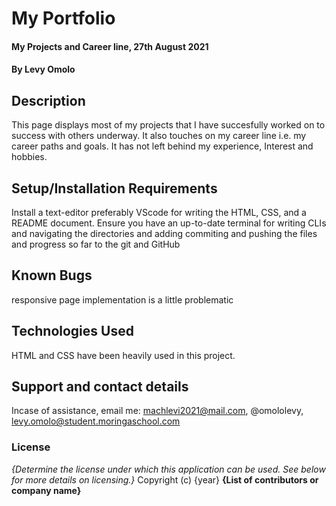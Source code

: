 # My Portfolio
#### My Projects and Career line, 27th August 2021
#### By **Levy Omolo**
## Description
This page displays most of my projects that I have succesfully worked on to success with others underway. It also touches on my career line i.e. my career paths and goals. It has not left behind my experience, Interest and hobbies.
## Setup/Installation Requirements

Install a text-editor preferably VScode for writing the HTML, CSS, and a README document.
Ensure you have an up-to-date terminal for writing CLIs and navigating the directories and adding commiting and pushing the files and progress so far to the git and GitHub
## Known Bugs
responsive page implementation is a little problematic 
## Technologies Used
 HTML and CSS have been heavily used in this project.
## Support and contact details
Incase of assistance, email me: machlevi2021@mail.com, @omololevy, levy.omolo@student.moringaschool.com
### License
*{Determine the license under which this application can be used.  See below for more details on licensing.}*
Copyright (c) {year} **{List of contributors or company name}**
  
